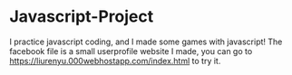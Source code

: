 # Javascript-Project
I practice javascript coding, and I made some games with javascript!
The facebook file is a small userprofile website I made, you can go to https://liurenyu.000webhostapp.com/index.html to try it.
